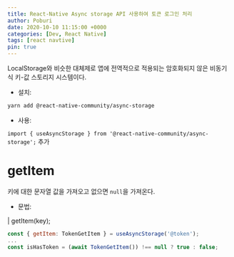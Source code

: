 ```yaml
---
title: React-Native Async storage API 사용하여 토큰 로그인 처리
author: Poburi
date: 2020-10-10 11:15:00 +0000
categories: [Dev, React Native]
tags: [react navtive]
pin: true
---
```


LocalStorage와 비슷한 대체제로 앱에 전역적으로 적용되는 암호화되지 않은 비동기식 키-값 스토리지 시스템이다.

- 설치:

```bash
yarn add @react-native-community/async-storage
```

- 사용:

`import { useAsyncStorage } from '@react-native-community/async-storage';` 추가

# getItem

키에 대한 문자열 값을 가져오고 없으면 `null`을 가져온다.

- 문법:

| getItem(key);

```javascript
const { getItem: TokenGetItem } = useAsyncStorage('@token');
...
const isHasToken = (await TokenGetItem()) !== null ? true : false;
```


